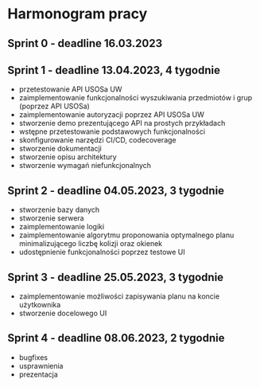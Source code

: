 # Harmonogram pracy

## Sprint 0 - deadline 16.03.2023

## Sprint 1 - deadline 13.04.2023, 4 tygodnie
- przetestowanie API USOSa UW
- zaimplementowanie funkcjonalności wyszukiwania przedmiotów i grup (poprzez API USOSa)
- zaimplementowanie autoryzacji poprzez API USOSa UW
- stworzenie demo prezentującego API na prostych przykładach
- wstępne przetestowanie podstawowych funkcjonalności
- skonfigurowanie narzędzi CI/CD, codecoverage
- stworzenie dokumentacji
- stworzenie opisu architektury
- stworzenie wymagań niefunkcjonalnych

## Sprint 2 - deadline 04.05.2023, 3 tygodnie
- stworzenie bazy danych
- stworzenie serwera
- zaimplementowanie logiki
- zaimplementowanie algorytmu proponowania optymalnego planu minimalizującego liczbę kolizji oraz okienek
- udostępnienie funkcjonalności poprzez testowe UI

## Sprint 3 - deadline 25.05.2023, 3 tygodnie
- zaimplementowanie możliwości zapisywania planu na koncie użytkownika
- stworzenie docelowego UI

## Sprint 4 - deadline 08.06.2023, 2 tygodnie
- bugfixes
- usprawnienia
- prezentacja
